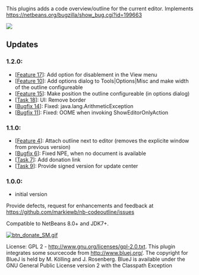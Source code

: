 This plugins adds a code overview/outline for the current editor. Implements  <a href="https://netbeans.org/bugzilla/show_bug.cgi?id=199663">https://netbeans.org/bugzilla/show_bug.cgi?id=199663</a>

<p>
<img src="https://raw.githubusercontent.com/markiewb/nb-codeoutline/master/doc/screenshot1.1.png"/>
 </p> 
<h2>Updates</h2>
<h3>1.2.0:</h3>
<ul>
<li>[<a href="https://github.com/markiewb/nb-codeoutline/issues/17">Feature 17</a>]: Add option for disablement in the View menu</li>
<li>[<a href="https://github.com/markiewb/nb-codeoutline/issues/10">Feature 10</a>]: Add options dialog to Tools|Options|Misc and make width of the outline configureable</li>
<li>[<a href="https://github.com/markiewb/nb-codeoutline/issues/15">Feature 15</a>]: Make position the outline configureable (in options dialog)</li>
<li>[<a href="https://github.com/markiewb/nb-codeoutline/issues/18">Task 18</a>]: UI: Remove border</li>
<li>[<a href="https://github.com/markiewb/nb-codeoutline/issues/14">Bugfix 14</a>]: Fixed: java.lang.ArithmeticException</li>
<li>[<a href="https://github.com/markiewb/nb-codeoutline/issues/11">Bugfix 11</a>]: Fixed: OOME when invoking ShowEditorOnlyAction</li>

</ul>

<h3>1.1.0:</h3>
<ul>
<li>[<a href="https://github.com/markiewb/nb-codeoutline/issues/4">Feature 4</a>]: Attach outline next to editor (removes the explicite window from previous version)</li>
<li>[<a href="https://github.com/markiewb/nb-codeoutline/issues/6">Bugfix 6</a>]: Fixed NPE, when no document is available</li>
<li>[<a href="https://github.com/markiewb/nb-codeoutline/issues/7">Task 7</a>]: Add donation link</li>
<li>[<a href="https://github.com/markiewb/nb-codeoutline/issues/9">Task 9</a>]: Provide signed version for update center</li>
</ul>
<h3>1.0.0:</h3>
<ul>
<li>initial version</li>
</ul>

<p>
Provide defects, request for enhancements and feedback at <a href="https://github.com/markiewb/nb-codeoutline/issues">https://github.com/markiewb/nb-codeoutline/issues</a>
</p>
Compatible to NetBeans 8.0+ and JDK7+.
<p>
<a href="https://www.paypal.com/cgi-bin/webscr?cmd=_s-xclick&hosted_button_id=K4CMP92RZELE2"><img src="https://www.paypalobjects.com/en_US/i/btn/btn_donate_SM.gif" alt="btn_donate_SM.gif"></a>

</p>
<p>License: GPL 2 - <a href="http://www.gnu.org/licenses/gpl-2.0.txt">http://www.gnu.org/licenses/gpl-2.0.txt</a>. This plugin integrates some sourcecode from <a href="http://www.bluej.org/">http://www.bluej.org/</a>. The copyright for BlueJ is held by M. Kölling and J. Rosenberg.
BlueJ is available under the GNU General Public License version 2 with the Classpath Exception</p>
